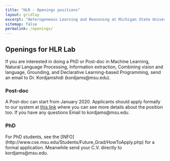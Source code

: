 ```yaml
---
title: "HLR - Openings positions"
layout: gridlay
excerpt: "Heterogeneous Learning and Reasoning at Michigan State University."
sitemap: false
permalink: /openings/
---
```



## Openings for HLR Lab

<p>If you are interested in doing a PhD or Post-doc in Machine Learning, Natural Language Processing, Information extraction, Combining vision and language, Grounding, and Declarative Learning-based Programming, send an email to Dr. Kordjamshidi (kordjams@msu.edu).</p>

### Post-doc
<P> A Post-doc can start from January 2020. Applicants should apply formally to our system  at <a href="https://careers.msu.edu/en-us/job/502850/research-associatefixed-term">this link</a> where you can see more details about the position too. If you have any questions Email to kordjams@msu.edu. </P>

### PhD
<p> For PhD students, see the [INFO](http://www.cse.msu.edu/Students/Future_Grad/HowToApply.php) for a formal application. Meanwhile send your C.V. directly to kordjams@msu.edu.</p>
<!--- <ul class="list-group">
<li class="list-group-item">First item</li>
<li class="list-group-item">Second item</li>
<li class="list-group-item">Third item</li>
</ul>) --->

